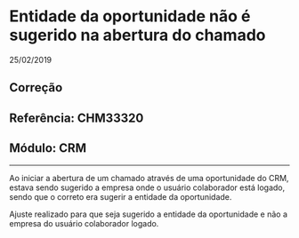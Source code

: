 # Entidade da oportunidade não é sugerido na abertura do chamado
25/02/2019
## Correção
## Referência: CHM33320
## Módulo: CRM
***

Ao iniciar a abertura de um chamado através de uma oportunidade do CRM, estava sendo sugerido a empresa onde o usuário colaborador está logado, sendo que o correto era sugerir a entidade da oportunidade.

Ajuste realizado para que seja sugerido a entidade da oportunidade e não a empresa do usuário colaborador logado.